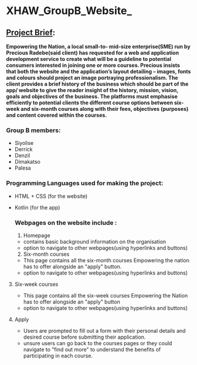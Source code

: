 # XHAW_GroupB_Website_

## <u>Project Brief</u>:
**Empowering the Nation, a local small-to- mid-size enterprise(SME) run by Precious Radebe(said client) has requested for a web and application development service to create what will be a guideline to potential consumers interested in joining one or more courses. Precious insists that both the website and the application’s layout detailing – images, fonts and colours should project an image portraying professionalism. The client provides a brief history of the business which should be part of the app/ website to give the reader insight of the history, mission, vision, goals and objectives of the business. The platforms must emphasise efficiently to potential clients the different course options between six-week and six-month courses along with their fees, objectives (purposes) and content covered within the courses.**

### Group B members:
- Siyolise
- Derrick
- Denzil
- Dimakatso
- Palesa


### Programming Languages used for making the project:
- HTML + CSS (for the website)
- Kotlin (for the app)

  ### Webpages on the website include :
  1. Homepage
  * contains basic background information on the organisation
  * option to navigate to other webpages(using hyperlinks and buttons)
  2. Six-month courses
  * This page contains all the six-month courses Empowering the nation has to offer alongside an "apply" button.
  * option to navigate to other webpages(using hyperlinks and buttons)
 3. Six-week courses
    * This page contains all the six-week courses Empowering the Nation has to offer alongside an "apply" button
    * option to navigate to other webpages(using hyperlinks and buttons)

  4. Apply
     * Users are prompted to fill out a form with their personal details and desired course before submitting their application.
     * unsure users can go back to the courses pages or they could navigate to "find out more" to understand the benefits of participating in each course.
